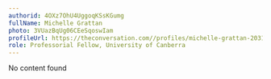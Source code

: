 ```yaml
---
authorid: 4OXz7OhU4UggoqKSsKGumg
fullName: Michelle Grattan
photo: 3VUazBqUg06CEeSqoswIam
profileUrl: https://theconversation.com//profiles/michelle-grattan-20316
role: Professorial Fellow, University of Canberra
---
```

No content found